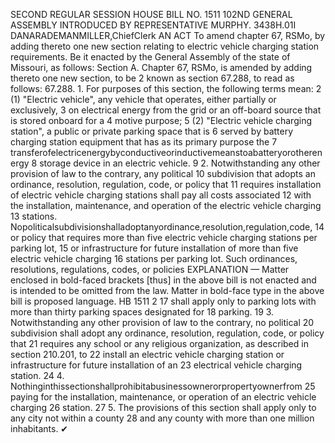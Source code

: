 SECOND REGULAR SESSION
HOUSE BILL NO. 1511
102ND GENERAL ASSEMBLY
INTRODUCED BY REPRESENTATIVE MURPHY.
3438H.01I DANARADEMANMILLER,ChiefClerk
AN ACT
To amend chapter 67, RSMo, by adding thereto one new section relating to electric vehicle
charging station requirements.
Be it enacted by the General Assembly of the state of Missouri, as follows:
Section A. Chapter 67, RSMo, is amended by adding thereto one new section, to be
2 known as section 67.288, to read as follows:
67.288. 1. For purposes of this section, the following terms mean:
2 (1) "Electric vehicle", any vehicle that operates, either partially or exclusively,
3 on electrical energy from the grid or an off-board source that is stored onboard for a
4 motive purpose;
5 (2) "Electric vehicle charging station", a public or private parking space that is
6 served by battery charging station equipment that has as its primary purpose the
7 transferofelectricenergybyconductiveorinductivemeanstoabatteryorotherenergy
8 storage device in an electric vehicle.
9 2. Notwithstanding any other provision of law to the contrary, any political
10 subdivision that adopts an ordinance, resolution, regulation, code, or policy that
11 requires installation of electric vehicle charging stations shall pay all costs associated
12 with the installation, maintenance, and operation of the electric vehicle charging
13 stations. Nopoliticalsubdivisionshalladoptanyordinance,resolution,regulation,code,
14 or policy that requires more than five electric vehicle charging stations per parking lot,
15 or infrastructure for future installation of more than five electric vehicle charging
16 stations per parking lot. Such ordinances, resolutions, regulations, codes, or policies
EXPLANATION — Matter enclosed in bold-faced brackets [thus] in the above bill is not enacted and is
intended to be omitted from the law. Matter in bold-face type in the above bill is proposed language.
HB 1511 2
17 shall apply only to parking lots with more than thirty parking spaces designated for
18 parking.
19 3. Notwithstanding any other provision of law to the contrary, no political
20 subdivision shall adopt any ordinance, resolution, regulation, code, or policy that
21 requires any school or any religious organization, as described in section 210.201, to
22 install an electric vehicle charging station or infrastructure for future installation of an
23 electrical vehicle charging station.
24 4. Nothinginthissectionshallprohibitabusinessownerorpropertyownerfrom
25 paying for the installation, maintenance, or operation of an electric vehicle charging
26 station.
27 5. The provisions of this section shall apply only to any city not within a county
28 and any county with more than one million inhabitants.
✔